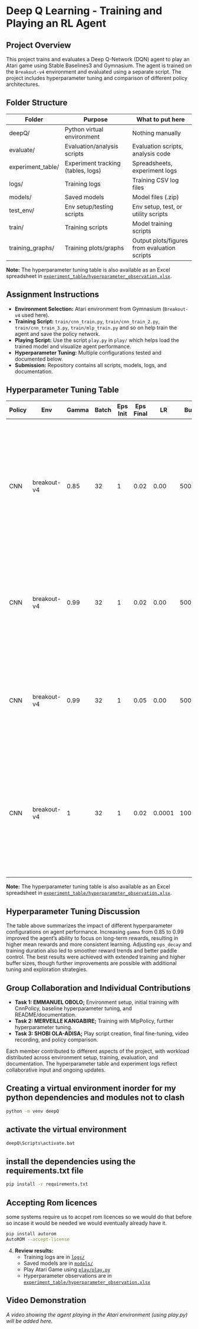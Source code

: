 # Deep Q Learning - Training and Playing an RL Agent

## Project Overview

This project trains and evaluates a Deep Q-Network (DQN) agent to play an Atari game using Stable Baselines3 and Gymnasium. The agent is trained on the `Breakout-v4` environment and evaluated using a separate script. The project includes hyperparameter tuning and comparison of different policy architectures.

## Folder Structure

| Folder             | Purpose                                 | What to put here                              |
|--------------------|-----------------------------------------|-----------------------------------------------|
| deepQ/             | Python virtual environment              | Nothing manually                              |
| evaluate/          | Evaluation/analysis scripts             | Evaluation scripts, analysis code             |
| experiment_table/  | Experiment tracking (tables, logs)      | Spreadsheets, experiment logs                 |
| logs/              | Training logs                           | Training CSV log files                        |
| models/            | Saved models                            | Model files (.zip)                |
| test_env/          | Env setup/testing scripts               | Env setup, test, or utility scripts           |
| train/             | Training scripts                        | Model training scripts                        |
| training_graphs/   | Training plots/graphs                   | Output plots/figures from evaluation scripts  |

**Note:** The hyperparameter tuning table is also available as an Excel spreadsheet in [`experiment_table/hyperparameter_observation.xlsx`](experiment_table/hyperparameter_observation.xlsx).

## Assignment Instructions

- **Environment Selection:** Atari environment from Gymnasium (`Breakout-v4` used here).
- **Training Script:** `train/cnn_train.py`, `train/cnn_train_2.py`, `train/cnn_train_3.py`, `train/mlp_train.py` and so on help train the agent and save the policy network.
- **Playing Script:** Use the script `play.py` in `play/` which helps load the trained model and visualize agent performance.
- **Hyperparameter Tuning:** Multiple configurations tested and documented below.
- **Submission:** Repository contains all scripts, models, logs, and documentation.

## Hyperparameter Tuning Table

| Policy | Env         | Gamma | Batch | Eps Init | Eps Final | LR     | Buffer | Eps Decay | Learning Starts | Target Update | Timesteps | Observed Behavior |
|--------|-------------|-------|-------|----------|-----------|--------|--------|-----------|-----------------|---------------|-----------|-------------------|
| CNN    | breakout-v4 | 0.85  | 32    | 1        | 0.02      | 0.00   | 50000  | 0.10      | 10000           | 10000         | 1000      | Model underfits, mean reward never exceeds 0.7, brief spike at 20k steps, gradual upward trend, episode length 10-15. More training or exploration needed. |
| CNN    | breakout-v4 | 0.99  | 32    | 1        | 0.02      | 0.00   | 50000  | 0.10      | 10000           | 10000         | 1000      | Higher gamma improves mean reward (0.2–0.8), upward trend, episode length 10-15, better long-term strategy. |
| CNN    | breakout-v4 | 0.99  | 32    | 1        | 0.05      | 0.00   | 50000  | 0.40      | 10000           | 10000         | 1000      | Gradual reward increase (0.2–1.0), smooth learning, episode length 2–18, agent learning basic paddle control. |
| CNN    | breakout-v4 | 1     | 32    | 1        | 0.02      | 0.0001 | 1000000| 0.10      | 50000           | 1000          | 1000000   | Mean reward improves (0.5–2.5), steady upward trend, episode length 10–35, agent learning to break bricks, benefits from longer training. |

**Note:** The hyperparameter tuning table is also available as an Excel spreadsheet in [`experiment_table/hyperparameter_observation.xlsx`](experiment_table/hyperparameter_observation.xlsx).

## Hyperparameter Tuning Discussion

The table above summarizes the impact of different hyperparameter configurations on agent performance. Increasing `gamma` from 0.85 to 0.99 improved the agent’s ability to focus on long-term rewards, resulting in higher mean rewards and more consistent learning. Adjusting `eps_decay` and training duration also led to smoother reward trends and better paddle control. The best results were achieved with extended training and higher buffer sizes, though further improvements are possible with additional tuning and exploration strategies.

## Group Collaboration and Individual Contributions

- **Task 1: EMMANUEL OBOLO;** Environment setup, initial training with CnnPolicy, baseline hyperparameter tuning, and README/documentation.
- **Task 2: MERVEILLE KANGABIRE;** Training with MlpPolicy, further hyperparameter tuning.
- **Task 3: SHOBI OLA-ADISA;** Play script creation, final fine-tuning, video recording, and policy comparison.

Each member contributed to different aspects of the project, with workload distributed across environment setup, training, evaluation, and documentation. The hyperparameter table and experiment logs reflect collaborative input and ongoing updates.

## Creating a virtual environment inorder for my python dependencies and modules not to clash
```bash
python -m venv deepQ
```

## activate the virtual environment
```bash
deepQ\Scripts\activate.bat
```

## install the dependencies using the requirements.txt file
```bash
pip install -r requirements.txt
```

## Accepting Rom licences
some systems require us to accpet rom licences so we would do that before
so incase it would be needed we would eventually already have it.
```bash
pip install autorom
AutoROM --accept-license
```
4. **Review results:**  
   - Training logs are in [`logs/`](logs)
   - Saved models are in [`models/`](models)
   - Play Atari Game using [`play/play.py`](play)
   - Hyperparameter observations are in [`experiment_table/hyperparameter_observation.xlsx`](experiment_table/hyperparameter_observation.xlsx)

## Video Demonstration

*A video showing the agent playing in the Atari environment (using play.py) will be added here.*
